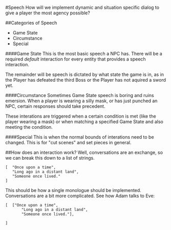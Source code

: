 #Speech
How will we implement dynamic and situation specific dialog to give a player the most agency possible?

##Categories of Speech
* Game State
* Circumstance
* Special

####Game State
This is the most basic speech a NPC has.  There will be a required *default* interaction for every entity that provides a speech interaction.

The remainder will be speech is dictated by what state the game is in, as in the Player has defeated the third Boss or the Player has not aquired a sword yet.

####Circumstance
Sometimes Game State speech is boring and ruins emersion.  When a player is wearing a silly mask, or has just punched an NPC,  certain responses should take precedent.  

These interations are triggered when a certain condition is met (like the player wearing a mask) or when matching a specified Game State and also meeting the condition.

####Special
This is when the normal bounds of interations need to be changed.  This is for "cut scenes" and set pieces in general.

##How does an interaction work?
Well, conversations are an exchange, so we can break this down to a list of strings.  

    [  "Once upon a time",
       "Long ago in a distant land",
       "Someone once lived."
    ]

This should be how a single monologue should be implemented.  Conversations are a bit more complicated.  See how Adam talks to Eve:

    [  ["Once upon a time",
           "Long ago in a distant land",
           "Someone once lived."],
           
    ]
  

